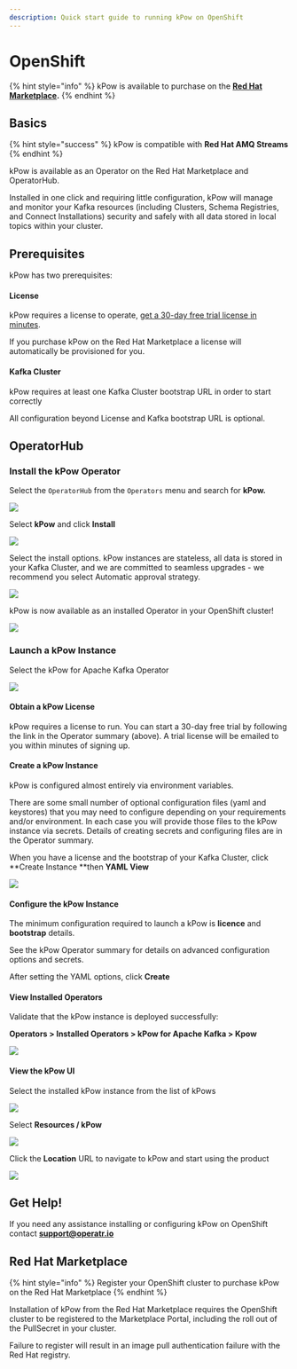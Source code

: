 ```yaml
---
description: Quick start guide to running kPow on OpenShift
---
```


# OpenShift

{% hint style="info" %}
kPow is available to purchase on the [**Red Hat Marketplace**](https://marketplace.redhat.com/en-us/products/operatr-for-apache-kafka)**.**
{% endhint %}

## Basics

{% hint style="success" %}
kPow is compatible with **Red Hat AMQ Streams**
{% endhint %}

kPow is available as an Operator on the Red Hat Marketplace and OperatorHub.

Installed in one click and requiring little configuration, kPow will manage and monitor your Kafka resources (including Clusters, Schema Registries, and Connect Installations) security and safely with all data stored in local topics within your cluster.

## Prerequisites

kPow has two prerequisites:

#### License

kPow requires a license to operate, [get a 30-day free trial license in minutes](https://kpow.io/try).

If you purchase kPow on the Red Hat Marketplace a license will automatically be provisioned for you.

#### Kafka Cluster

kPow requires at least one Kafka Cluster bootstrap URL in order to start correctly

All configuration beyond License and Kafka bootstrap URL is optional.

## OperatorHub

### Install the kPow Operator

Select the `OperatorHub` from the `Operators` menu and search for **kPow.**

![](<../.gitbook/assets/Screen Shot 2021-03-26 at 9.15.42 pm.png>)

Select **kPow** and click **Install**

![](<../.gitbook/assets/Screen Shot 2021-03-26 at 9.18.20 pm.png>)

Select the install options. kPow instances are stateless, all data is stored in your Kafka Cluster, and we are committed to seamless upgrades - we recommend you select Automatic approval strategy.

![](<../.gitbook/assets/Screen Shot 2021-03-26 at 9.31.11 pm.png>)

kPow is now available as an installed Operator in your OpenShift cluster!

![](<../.gitbook/assets/Screen Shot 2021-03-26 at 9.32.35 pm.png>)

### Launch a kPow Instance

Select the kPow for Apache Kafka Operator

![](<../.gitbook/assets/Screen Shot 2021-03-26 at 9.35.33 pm.png>)

#### Obtain a kPow License

kPow requires a license to run. You can start a 30-day free trial by following the link in the Operator summary (above). A trial license will be emailed to you within minutes of signing up.

#### Create a kPow Instance

kPow is configured almost entirely via environment variables.

There are some small number of optional configuration files (yaml and keystores) that you may need to configure depending on your requirements and/or environment. In each case you will provide those files to the kPow instance via secrets. Details of creating secrets and configuring files are in the Operator summary.

When you have a license and the bootstrap of your Kafka Cluster, click **Create Instance **then **YAML View**

![](<../.gitbook/assets/Screen Shot 2021-03-26 at 9.41.44 pm.png>)

#### **Configure the kPow Instance**

The minimum configuration required to launch a kPow is **licence** and **bootstrap** details.

See the kPow Operator summary for details on advanced configuration options and secrets.

After setting the YAML options, click **Create**

#### **View Installed Operators**

Validate that the kPow instance is deployed successfully:

**Operators > Installed Operators > kPow for Apache Kafka > Kpow**

![](<../.gitbook/assets/Screen Shot 2021-03-26 at 9.48.24 pm.png>)

#### View the kPow UI

Select the installed kPow instance from the list of kPows

![](<../.gitbook/assets/Screen Shot 2021-03-26 at 10.01.38 pm.png>)

Select **Resources / kPow**

![](<../.gitbook/assets/Screen Shot 2021-03-26 at 10.03.00 pm.png>)

Click the **Location** URL to navigate to kPow and start using the product

![](../.gitbook/assets/kpow-overview.png)

## Get Help!

If you need any assistance installing or configuring kPow on OpenShift contact **support@operatr.io**

## Red Hat Marketplace

{% hint style="info" %}
Register your OpenShift cluster to purchase kPow on the Red Hat Marketplace
{% endhint %}

Installation of kPow from the Red Hat Marketplace requires the OpenShift cluster to be registered to the Marketplace Portal, including the roll out of the PullSecret in your cluster. 

Failure to register will result in an image pull authentication failure with the Red Hat registry.

